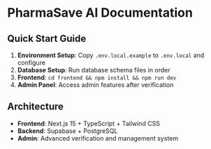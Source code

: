 # PharmaSave AI Documentation

## Quick Start Guide

1. **Environment Setup**: Copy `.env.local.example` to `.env.local` and configure
2. **Database Setup**: Run database schema files in order
3. **Frontend**: `cd frontend && npm install && npm run dev`
4. **Admin Panel**: Access admin features after verification

## Architecture

- **Frontend**: Next.js 15 + TypeScript + Tailwind CSS
- **Backend**: Supabase + PostgreSQL
- **Admin**: Advanced verification and management system
